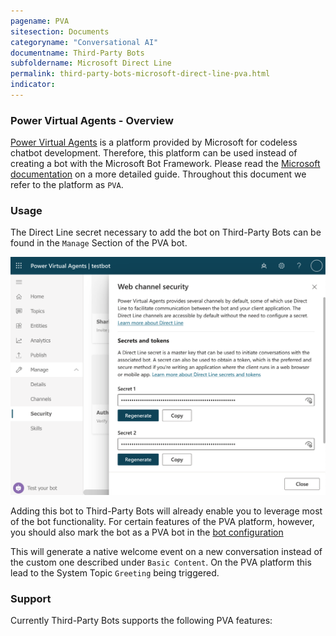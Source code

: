 ```yaml
---
pagename: PVA
sitesection: Documents
categoryname: "Conversational AI"
documentname: Third-Party Bots
subfoldername: Microsoft Direct Line
permalink: third-party-bots-microsoft-direct-line-pva.html
indicator:
---
```


### Power Virtual Agents - Overview

[Power Virtual Agents](https://powervirtualagents.microsoft.com) is a platform provided by Microsoft for codeless 
chatbot development.
Therefore, this platform can be used instead of creating a bot with the Microsoft Bot Framework.
Please read the 
[Microsoft documentation](https://docs.microsoft.com/en-us/power-virtual-agents/fundamentals-what-is-power-virtual-agents) 
on a more detailed guide.
Throughout this document we refer to the platform as `PVA`.

### Usage
The Direct Line secret necessary to add the bot on Third-Party Bots can be found in the `Manage` Section of the PVA bot.

<img class="fancyimage" style="width:600px" src="img/ThirdPartyBots/microsoft-secret-pva.png">

Adding this bot to Third-Party Bots will already enable you to leverage most of the bot functionality.
For certain features of the PVA platform, however, you should also mark the bot as a PVA bot in the 
[bot configuration](third-party-bots-microsoft-direct-line-introduction.html#configuration)

This will generate a native welcome event on a new conversation instead of the custom one described under 
`Basic Content`. On the PVA platform this lead to the System Topic `Greeting` being triggered.

### Support

Currently Third-Party Bots supports the following PVA features:


